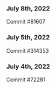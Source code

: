 ### July 8th, 2022

Commit #81607

### July 5th, 2022

Commit #314353


### July 4th, 2022

Commit #72281
